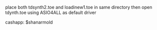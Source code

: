 place both tdsynth2.toe and loadinew1.toe in same directory then open tdynth.toe using ASIO4ALL as default driver

cashapp: $shanarmold
